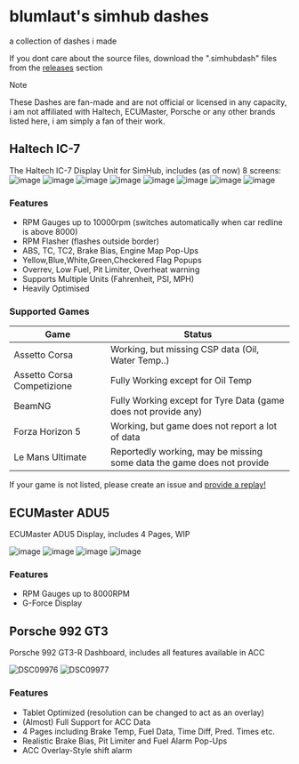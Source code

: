 # blumlaut's simhub dashes
a collection of dashes i made

If you dont care about the source files, download the ".simhubdash" files from the [releases](https://github.com/Blumlaut/simhub-dashes/releases/latest) section

> [!NOTE]  
> These Dashes are fan-made and are not official or licensed in any capacity, i am not affiliated with Haltech, ECUMaster, Porsche or any other brands listed here, i am simply a fan of their work.

## Haltech IC-7

The Haltech IC-7 Display Unit for SimHub, includes (as of now) 8 screens:
![image](https://github.com/Blumlaut/simhub-dashes/assets/13604413/3e730fba-7159-4db0-b09c-bbc0959a4b06)
![image](https://github.com/Blumlaut/simhub-dashes/assets/13604413/d8d494b4-bc1c-4374-97bd-4e0052e57cf0)
![image](https://github.com/Blumlaut/simhub-dashes/assets/13604413/33b3f2c6-ce5a-4a1f-949b-962efd3b4afb)
![image](https://github.com/Blumlaut/simhub-dashes/assets/13604413/fe3e2756-d3f9-4f1d-b427-84e50a134884)
![image](https://github.com/Blumlaut/simhub-dashes/assets/13604413/7f49ac6f-f84e-4598-929f-ec5cca748673)
![image](https://github.com/Blumlaut/simhub-dashes/assets/13604413/27843138-aefb-4627-873c-47d1b8e0e413)
![image](https://github.com/Blumlaut/simhub-dashes/assets/13604413/c8cb1bb9-38c6-4180-b32b-79593b128c23)
![image](https://github.com/Blumlaut/simhub-dashes/assets/13604413/eb207f7d-80d0-4d15-8a3e-c865b4828b6a)

### Features
- RPM Gauges up to 10000rpm (switches automatically when car redline is above 8000)
- RPM Flasher (flashes outside border)
- ABS, TC, TC2, Brake Bias, Engine Map Pop-Ups
- Yellow,Blue,White,Green,Checkered Flag Popups
- Overrev, Low Fuel, Pit Limiter, Overheat warning
- Supports Multiple Units (Fahrenheit, PSI, MPH)
- Heavily Optimised

### Supported Games
| Game | Status |
| --- | --- |
| Assetto Corsa | Working, but missing CSP data (Oil, Water Temp..) |
| Assetto Corsa Competizione | Fully Working except for Oil Temp |
| BeamNG | Fully Working except for Tyre Data (game does not provide any) |
| Forza Horizon 5 | Working, but game does not report a lot of data |
| Le Mans Ultimate | Reportedly working, may be missing some data the game does not provide |

If your game is not listed, please create an issue and [provide a replay!](https://github.com/Blumlaut/simhub-dashes/issues/new)

## ECUMaster ADU5

ECUMaster ADU5 Display, includes 4 Pages, WIP

![image](https://github.com/Blumlaut/simhub-dashes/assets/13604413/0c0a6ef2-47c8-4db8-a104-da6b9fa6bccf)
![image](https://github.com/Blumlaut/simhub-dashes/assets/13604413/28f4c100-741b-46eb-8d5a-0fcb3c1f43b0)
![image](https://github.com/Blumlaut/simhub-dashes/assets/13604413/ae79300e-6aba-4e42-b425-f7114906c067)
![image](https://github.com/Blumlaut/simhub-dashes/assets/13604413/2597a8a6-ebc5-4877-9937-e03b27a6bf03)

### Features
- RPM Gauges up to 8000RPM
- G-Force Display

## Porsche 992 GT3

Porsche 992 GT3-R Dashboard, includes all features available in ACC

![DSC09976](https://github.com/Blumlaut/simhub-dashes/assets/13604413/287d391f-6331-4ce6-9b7f-98a8c60ec80f)
![DSC09977](https://github.com/Blumlaut/simhub-dashes/assets/13604413/0d91329d-ff4e-43b2-9c0d-e1bdb8ec8301)

### Features
- Tablet Optimized (resolution can be changed to act as an overlay)
- (Almost) Full Support for ACC Data
- 4 Pages including Brake Temp, Fuel Data, Time Diff, Pred. Times etc.
- Realistic Brake Bias, Pit Limiter and Fuel Alarm Pop-Ups
- ACC Overlay-Style shift alarm
